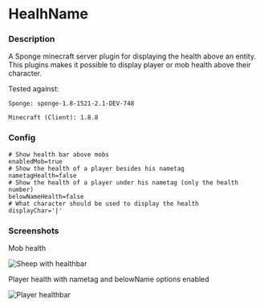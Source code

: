 # HealhName

### Description

A Sponge minecraft server plugin for displaying the health above an entity.
This plugins makes it possible to display player or mob health above their character.

Tested against:

	Sponge: sponge-1.8-1521-2.1-DEV-748

	Minecraft (Client): 1.8.8

### Config
    # Show health bar above mobs
    enabledMob=true
    # Show the health of a player besides his nametag
    nametagHealth=false
    # Show the health of a player under his nametag (only the health number)
    belowNameHealth=false
    # What character should be used to display the health
    displayChar='|'

### Screenshots

Mob health

![Sheep with healthbar](http://i.imgur.com/FMy2tTa.png)

Player health with nametag and belowName options enabled

![Player healthbar](http://i.imgur.com/4ZX7D4O.png)